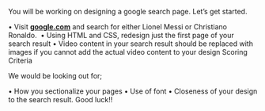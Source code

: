 You will be working on designing a google search page. Let’s get started.

• Visit <a href="http://www.google.com/"><b><u class="cdx-underline">google.com</u></b></a> and search for either Lionel Messi or Christiano Ronaldo.&nbsp;
• Using HTML and CSS, redesign just the first page of your search result
• Video content in your search result should be replaced with images if you cannot add the actual video content to your design
Scoring Criteria

We would be looking out for;

• How you sectionalize your pages
• Use of font
• Closeness of your design to the search result.
Good luck!!
